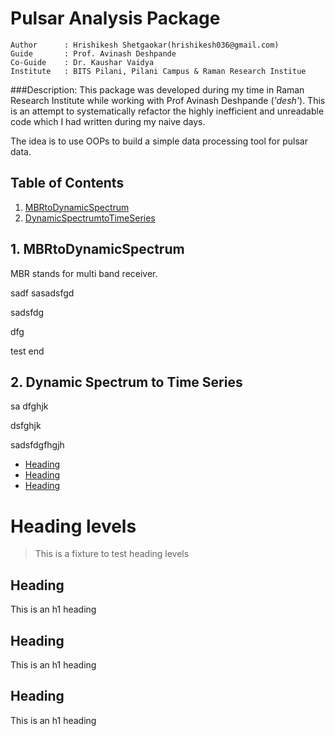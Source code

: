# Pulsar Analysis Package
```
Author      : Hrishikesh Shetgaokar(hrishikesh036@gmail.com)
Guide       : Prof. Avinash Deshpande
Co-Guide    : Dr. Kaushar Vaidya
Institute   : BITS Pilani, Pilani Campus & Raman Research Institue  
```

###Description:
This package was developed during my time in Raman Research Institute while working
with Prof Avinash Deshpande (*'desh'*). This is an attempt to systematically refactor
the highly inefficient and unreadable code which I had written during my naive days.

The idea is to use OOPs to build a simple data processing tool for pulsar data.

## Table of Contents
1. [MBRtoDynamicSpectrum](#1.MBRtoDynamicSpectrum)
2. [DynamicSpectrumtoTimeSeries](#DynamicSpectrumtoTimeSeries)


## 1. MBRtoDynamicSpectrum
MBR stands for multi band receiver.


sadf
sasadsfgd

sadsfdg

dfg




test end


## 2. Dynamic Spectrum to Time Series 


sa
dfghjk



dsfghjk


sadsfdgfhgjh


- [Heading](#heading)
- [Heading](#heading-1)
- [Heading](#heading-2)


# Heading levels

> This is a fixture to test heading levels

<!-- toc -->

## Heading

This is an h1 heading

## Heading

This is an h1 heading

## Heading

This is an h1 heading
